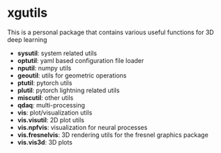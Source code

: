# xgutils
This is a personal package that contains various useful functions for 3D deep learning
* **sysutil**: system related utils
* **optutil**: yaml based configuration file loader
* **nputil**: numpy utils
* **geoutil**: utils for geometric operations
* **ptutil**: pytorch utils
* **plutil**: pytorch lightning related utils
* **miscutil**: other utils
* **qdaq**: multi-processing
* **vis**: plot/visualization utils
* **vis.visutil**: 2D plot utils
* **vis.npfvis**: visualization for neural processes
* **vis.fresnelvis**: 3D rendering utils for the fresnel graphics package
* **vis.vis3d**: 3D plots

